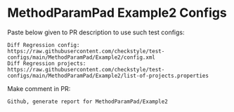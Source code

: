 # MethodParamPad Example2 Configs
Paste below given to PR description to use such test configs:
```
Diff Regression config: https://raw.githubusercontent.com/checkstyle/test-configs/main/MethodParamPad/Example2/config.xml
Diff Regression projects: https://raw.githubusercontent.com/checkstyle/test-configs/main/MethodParamPad/Example2/list-of-projects.properties
```
Make comment in PR:
```
Github, generate report for MethodParamPad/Example2
```
